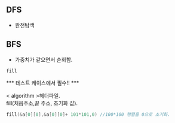 
## DFS
- 완전탐색
## BFS
- 가중치가 같으면서 순회함.

`fill`   

*** 테스트 케이스에서 필수!!   ***    

< algorithm >헤더파일.   
fill(처음주소,끝 주소, 초기화 값).
```c++
fill(&a[0][0],&a[0][0]+ 101*101,0) //100*100 행렬을 0으로 초기화.
```
